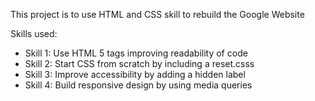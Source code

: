 This project is to use HTML and CSS skill to rebuild the Google Website

Skills used:
- Skill 1: Use HTML 5 tags improving readability of code  
- Skill 2: Start CSS from scratch by including a reset.csss
- Skill 3: Improve accessibility by adding a hidden label
- Skill 4: Build responsive design by using media queries


